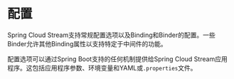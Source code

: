 # 配置


Spring Cloud Stream支持常规配置选项以及Binding和Binder的配置。一些Binder允许其他Binding属性以支持特定于中间件的功能。

配置选项可以通过Spring Boot支持的任何机制提供给Spring Cloud Stream应用程序。这包括应用程序参数、环境变量和YAML或`.properties`文件。